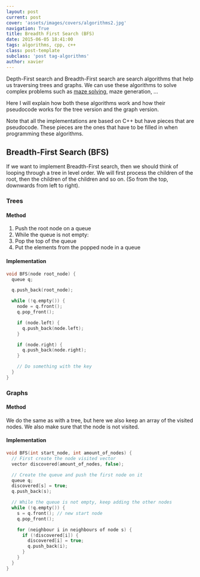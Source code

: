 ```yaml
---
layout: post
current: post
cover: 'assets/images/covers/algorithms2.jpg'
navigation: True
title: Breadth First Search (BFS)
date: 2015-06-05 18:41:00
tags: algorithms, cpp, c++
class: post-template
subclass: 'post tag-algorithms'
author: xavier
---
```


Depth-First search and Breadth-First search are search algorithms that help us traversing trees and graphs. We can use these algorithms to solve complex problems such as [maze solving](http://desple.com/post/118014845597/solving-a-maze-with-perl), maze generation, ...

Here I will explain how both these algorithms work and how their pseudocode works for the tree version and the graph version.

Note that all the implementations are based on C++ but have pieces that are pseudocode. These pieces are the ones that have to be filled in when programming these algorithms.

## Breadth-First Search (BFS)

If we want to implement Breadth-First search, then we should think of looping through a tree in level order. We will first process the children of the root, then the children of the children and so on. (So from the top, downwards from left to right).

### Trees

#### Method

1. Push the root node on a queue
2. While the queue is not empty:
1. Pop the top of the queue
2. Put the elements from the popped node in a queue

#### Implementation

```cpp
void BFS(node root_node) {
  queue q;

  q.push_back(root_node);

  while (!q.empty()) {
    node = q.front();
    q.pop_front();

    if (node.left) {
      q.push_back(node.left);
    }

    if (node.right) {
      q.push_back(node.right);
    }

    // Do something with the key
  }
}
```

### Graphs

#### Method

We do the same as with a tree, but here we also keep an array of the visited nodes. We also make sure that the node is not visited.

#### Implementation

```cpp
void BFS(int start_node, int amount_of_nodes) {
  // First create the node visited vector
  vector discovered(amount_of_nodes, false);

  // Create the queue and push the first node on it
  queue q;
  discovered[s] = true;
  q.push_back(s);

  // While the queue is not empty, keep adding the other nodes
  while (!q.empty()) {
    s = q.front(); // new start node
    q.pop_front();

    for (neighbour i in neighbours of node s) {
      if (!discovered[i]) {
        discovered[i] = true;
        q.push_back(i);
      }
    }
  }
}
```
